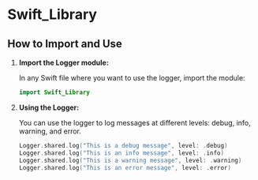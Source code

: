 # Swift_Library

## How to Import and Use

1. **Import the Logger module:**

   In any Swift file where you want to use the logger, import the module:

   ```swift
   import Swift_Library
   ```

2. **Using the Logger:**

   You can use the logger to log messages at different levels: debug, info, warning, and error.

   ```swift
   Logger.shared.log("This is a debug message", level: .debug)
   Logger.shared.log("This is an info message", level: .info)
   Logger.shared.log("This is a warning message", level: .warning)
   Logger.shared.log("This is an error message", level: .error)
   ```
